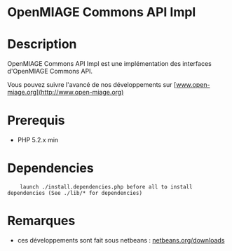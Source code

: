 OpenMIAGE Commons API Impl
=====================

Description
=====================
OpenMIAGE Commons API Impl est une implémentation des interfaces d'OpenMIAGE Commons API.

Vous pouvez suivre l'avancé de nos développements sur [www.open-miage.org](http://www.open-miage.org)

Prerequis
=====================
 * PHP 5.2.x min

Dependencies
=====================
        launch ./install.dependencies.php before all to install dependencies (See ./lib/* for dependencies)

Remarques
=====================
 * ces développements sont fait sous netbeans : [netbeans.org/downloads](http://netbeans.org/downloads/)
